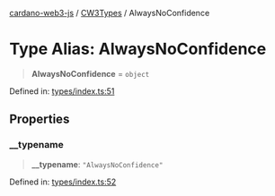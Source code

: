 [cardano-web3-js](../../../../index.md) / [CW3Types](../index.md) / AlwaysNoConfidence

# Type Alias: AlwaysNoConfidence

> **AlwaysNoConfidence** = `object`

Defined in: [types/index.ts:51](https://github.com/xray-network/cardano-web3-js/blob/main/src/types/index.ts#L51)

## Properties

### \_\_typename

> **\_\_typename**: `"AlwaysNoConfidence"`

Defined in: [types/index.ts:52](https://github.com/xray-network/cardano-web3-js/blob/main/src/types/index.ts#L52)

